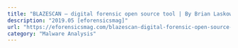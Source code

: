 ```yaml
---
title: "BLAZESCAN – digital forensic open source tool | By Brian Laskowski"
description: "2019.05 [eforensicsmag]"
url: "https://eforensicsmag.com/blazescan-digital-forensic-open-source-tool-by-brian-laskowski/"
category: "Malware Analysis"
---
```

